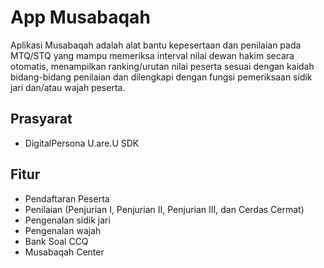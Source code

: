 # App Musabaqah

Aplikasi Musabaqah adalah alat bantu kepesertaan dan penilaian pada MTQ/STQ yang mampu memeriksa interval nilai dewan hakim secara otomatis, menampilkan ranking/urutan nilai peserta sesuai dengan kaidah bidang-bidang penilaian dan dilengkapi dengan fungsi pemeriksaan sidik jari dan/atau wajah peserta.

## Prasyarat

* DigitalPersona U.are.U SDK

## Fitur

* Pendaftaran Peserta
* Penilaian (Penjurian I, Penjurian II, Penjurian III, dan Cerdas Cermat)
* Pengenalan sidik jari
* Pengenalan wajah
* Bank Soal CCQ
* Musabaqah Center
